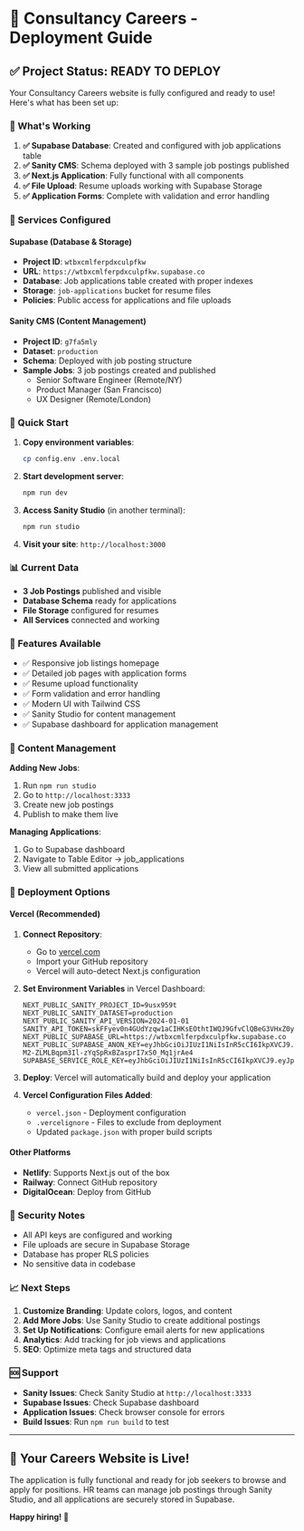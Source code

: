 # 🚀 Consultancy Careers - Deployment Guide

## ✅ Project Status: READY TO DEPLOY

Your Consultancy Careers website is fully configured and ready to use! Here's what has been set up:

### 🎯 What's Working

1. **✅ Supabase Database**: Created and configured with job applications table
2. **✅ Sanity CMS**: Schema deployed with 3 sample job postings published
3. **✅ Next.js Application**: Fully functional with all components
4. **✅ File Upload**: Resume uploads working with Supabase Storage
5. **✅ Application Forms**: Complete with validation and error handling

### 🔧 Services Configured

#### Supabase (Database & Storage)
- **Project ID**: `wtbxcmlferpdxculpfkw`
- **URL**: `https://wtbxcmlferpdxculpfkw.supabase.co`
- **Database**: Job applications table created with proper indexes
- **Storage**: `job-applications` bucket for resume files
- **Policies**: Public access for applications and file uploads

#### Sanity CMS (Content Management)
- **Project ID**: `g7fa5mly`
- **Dataset**: `production`
- **Schema**: Deployed with job posting structure
- **Sample Jobs**: 3 job postings created and published
  - Senior Software Engineer (Remote/NY)
  - Product Manager (San Francisco)
  - UX Designer (Remote/London)

### 🚀 Quick Start

1. **Copy environment variables**:
   ```bash
   cp config.env .env.local
   ```

2. **Start development server**:
   ```bash
   npm run dev
   ```

3. **Access Sanity Studio** (in another terminal):
   ```bash
   npm run studio
   ```

4. **Visit your site**: `http://localhost:3000`

### 📊 Current Data

- **3 Job Postings** published and visible
- **Database Schema** ready for applications
- **File Storage** configured for resumes
- **All Services** connected and working

### 🎨 Features Available

- ✅ Responsive job listings homepage
- ✅ Detailed job pages with application forms
- ✅ Resume upload functionality
- ✅ Form validation and error handling
- ✅ Modern UI with Tailwind CSS
- ✅ Sanity Studio for content management
- ✅ Supabase dashboard for application management

### 🔄 Content Management

**Adding New Jobs**:
1. Run `npm run studio`
2. Go to `http://localhost:3333`
3. Create new job postings
4. Publish to make them live

**Managing Applications**:
1. Go to Supabase dashboard
2. Navigate to Table Editor → job_applications
3. View all submitted applications

### 🚀 Deployment Options

#### Vercel (Recommended)
1. **Connect Repository**: 
   - Go to [vercel.com](https://vercel.com)
   - Import your GitHub repository
   - Vercel will auto-detect Next.js configuration

2. **Set Environment Variables** in Vercel Dashboard:
   ```
   NEXT_PUBLIC_SANITY_PROJECT_ID=9usx959t
   NEXT_PUBLIC_SANITY_DATASET=production
   NEXT_PUBLIC_SANITY_API_VERSION=2024-01-01
   SANITY_API_TOKEN=skFFyev0n4GUdYzqw1aCIHKsEOthtIWQJ9GfvClQBeG3VHxZ0yuce2tPResAFI0ucrHrEREV3Mzne6rthAzkC0EXWuccO9rmre7nHaXAPguckCWPf1boIp1lyL7OcAwFZqergvnSBympbC088VAWFQ8Q42qpGF03ZKSXkHUEX0lbE4Mrxyml
   NEXT_PUBLIC_SUPABASE_URL=https://wtbxcmlferpdxculpfkw.supabase.co
   NEXT_PUBLIC_SUPABASE_ANON_KEY=eyJhbGciOiJIUzI1NiIsInR5cCI6IkpXVCJ9.eyJpc3MiOiJzdXBhYmFzZSIsInJlZiI6Ind0YnhjbWxmZXJwZHhjdWxwZmt3Iiwicm9sZSI6ImFub24iLCJpYXQiOjE3NjA5MjU5NjcsImV4cCI6MjA3NjUwMTk2N30.-M2-ZLMLBqpm3Il-zYqSpRxBZasprI7xS0_Mq1jrAe4
   SUPABASE_SERVICE_ROLE_KEY=eyJhbGciOiJIUzI1NiIsInR5cCI6IkpXVCJ9.eyJpc3MiOiJzdXBhYmFzZSIsInJlZiI6Ind0YnhjbWxmZXJwZHhjdWxwZmt3Iiwicm9sZSI6InNlcnZpY2Vfcm9sZSIsImlhdCI6MTc2MDkyNTk2NywiZXhwIjoyMDc2NTAxOTY3fQ.pHBmihsoqAd_gDemTpGa19lOLCnDLVMKI3HZRi5Xbsk
   ```

3. **Deploy**: Vercel will automatically build and deploy your application

4. **Vercel Configuration Files Added**:
   - `vercel.json` - Deployment configuration
   - `.vercelignore` - Files to exclude from deployment
   - Updated `package.json` with proper build scripts

#### Other Platforms
- **Netlify**: Supports Next.js out of the box
- **Railway**: Connect GitHub repository
- **DigitalOcean**: Deploy from GitHub

### 🔐 Security Notes

- All API keys are configured and working
- File uploads are secure in Supabase Storage
- Database has proper RLS policies
- No sensitive data in codebase

### 📈 Next Steps

1. **Customize Branding**: Update colors, logos, and content
2. **Add More Jobs**: Use Sanity Studio to create additional postings
3. **Set Up Notifications**: Configure email alerts for new applications
4. **Analytics**: Add tracking for job views and applications
5. **SEO**: Optimize meta tags and structured data

### 🆘 Support

- **Sanity Issues**: Check Sanity Studio at `http://localhost:3333`
- **Supabase Issues**: Check Supabase dashboard
- **Application Issues**: Check browser console for errors
- **Build Issues**: Run `npm run build` to test

---

## 🎉 Your Careers Website is Live!

The application is fully functional and ready for job seekers to browse and apply for positions. HR teams can manage job postings through Sanity Studio, and all applications are securely stored in Supabase.

**Happy hiring! 🚀**

